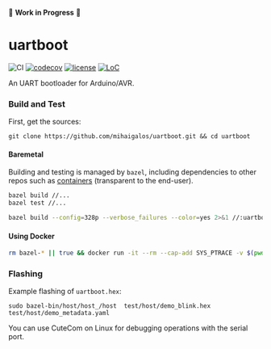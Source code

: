 :construction: **Work in Progress** :construction:

# uartboot

![CI](https://github.com/mihaigalos/uartboot/workflows/CI/badge.svg) [![codecov](https://codecov.io/gh/mihaigalos/uartboot/branch/main/graph/badge.svg?token=K1KVKCKIRG)](https://codecov.io/gh/mihaigalos/uartboot) [![license](https://img.shields.io/badge/license-GPLv3-brightgreen.svg)](LICENSE) [![LoC](https://tokei.rs/b1/github/mihaigalos/uartboot)](https://github.com/Aaronepower/tokei)

An UART bootloader for Arduino/AVR.



### Build and Test

First, get the sources:
```
git clone https://github.com/mihaigalos/uartboot.git && cd uartboot
```

#### Baremetal

Building and testing is managed by `bazel`, including dependencies to other repos such as [containers](https://github.com/mihaigalos/containers) (transparent to the end-user).

```bash
bazel build //...
bazel test //...

bazel build --config=328p --verbose_failures --color=yes 2>&1 //:uartboot_hex
```

#### Using Docker

```bash
rm bazel-* || true && docker run -it --rm --cap-add SYS_PTRACE -v $(pwd):/src -v /tmp:/tmp/bazel docker.pkg.github.com/mihaigalos/docker/avr-gcc /bin/zsh -c "cd /src && bazel --output_base=/tmp/bazel test //..."
```

### Flashing

Example flashing of `uartboot.hex`:
```
sudo bazel-bin/host/host_/host  test/host/demo_blink.hex test/host/demo_metadata.yaml
```

You can use CuteCom on Linux for debugging operations with the serial port.